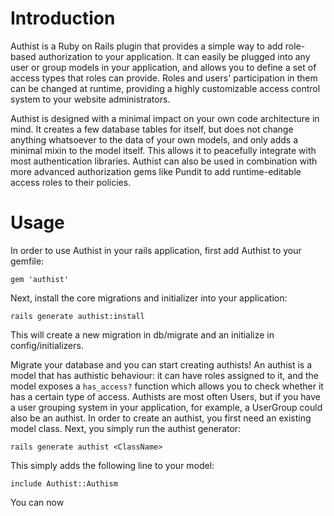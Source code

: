 Introduction
============
Authist is a Ruby on Rails plugin that provides a simple way to add role-based authorization to your application.
It can easily be plugged into any user or group models in your application, and allows you to define a set of access types that roles can provide.
Roles and users' participation in them can be changed at runtime, providing a highly customizable access control system to your
website administrators.

Authist is designed with a minimal impact on your own code architecture in mind. It creates a few database tables for itself, but does not change anything
whatsoever to the data of your own models, and only adds a minimal mixin to the model itself.
This allows it to peacefully integrate with most authentication libraries. Authist can also be used in combination with more
advanced authorization gems like Pundit to add runtime-editable access roles to their policies.

Usage
=====
In order to use Authist in your rails application, first add Authist to your gemfile:

    gem 'authist'

Next, install the core migrations and initializer into your application:

    rails generate authist:install

This will create a new migration in db/migrate and an initialize in config/initializers.

Migrate your database and you can start creating authists! An authist is a model that has authistic behaviour: it can have roles assigned to it, and the
model exposes a `has_access?` function which allows you to check whether it has a certain type of access. Authists are most often Users, but if you
have a user grouping system in your application, for example, a UserGroup could also be an authist.
In order to create an authist, you first need an existing model class. Next, you simply run the authist generator:

    rails generate authist <ClassName>

This simply adds the following line to your model:

    include Authist::Authism

You can now 